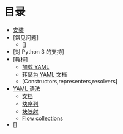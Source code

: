 # 目录
* [安装](安装/README.md)
* [常见问题]
   * []
* [对 Python 3 的支持]
* [教程]
   * [加载 YAML]()
   * [转储为 YAML 文档]()
   * [Constructors,representers,resolvers]
* [YAML 语法]()
   * [文档]()
   * [块序列]()
   * [块映射]()
   * [Flow collections]()
* []

